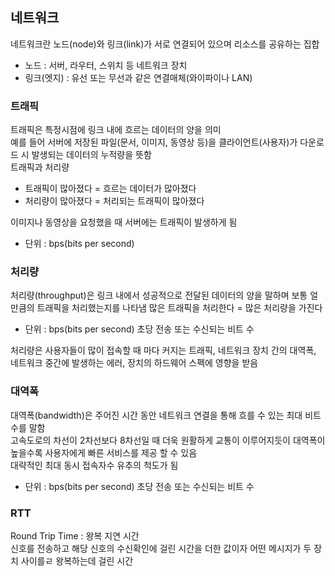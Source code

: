 ## 네트워크
네트워크란 노드(node)와 링크(link)가 서로 연결되어 있으며 리소스를 공유하는 집합
- 노드 : 서버, 라우터, 스위치 등 네트워크 장치
- 링크(엣지) : 유선 또는 무선과 같은 연결매체(와이파이나 LAN)

### 트래픽
트래픽은 특정시점에 링크 내에 흐르는 데이터의 양을 의미   
예를 들어 서버에 저장된 파일(문서, 이미지, 동영상 등)을 클라이언트(사용자)가 다운로드 시 발생되는 데이터의 누적량을 뜻함   
트래픽과 처리량
- 트래픽이 많아졌다 = 흐르는 데이터가 많아졌다
- 처리량이 많아졌다 = 처리되는 트래픽이 많아졌다  

이미지나 동영상을 요청했을 때 서버에는 트래픽이 발생하게 됨
- 단위 : bps(bits per second)

### 처리량
처리량(throughput)은 링크 내에서 성공적으로 전달된 데이터의 양을 말하며 보통 얼만큼의 트래픽을 처리했는지를 나타냄
많은 트래픽을 처리한다 = 많은 처리량을 가진다
- 단위 : bps(bits per second) 초당 전송 또는 수신되는 비트 수

처리량은 사용자들이 많이 접속할 때 마다 커지는 트래픽, 네트워크 장치 간의 대역폭, 네트워크
중간에 발생하는 에러, 장치의 하드웨어 스펙에 영향을 받음

### 대역폭
대역폭(bandwidth)은 주어진 시간 동안 네트워크 연결을 통해 흐를 수 있는 최대 비트 수를 말함   
고속도로의 차선이 2차선보다 8차선일 때 더욱 원활하게 교통이 이루어지듯이 대역폭이 높을수록 사용자에게 빠른
서비스를 제공 할 수 있음   
대략적인 최대 동시 접속자수 유추의 척도가 됨
- 단위 : bps(bits per second) 초당 전송 또는 수신되는 비트 수

### RTT
Round Trip Time : 왕복 지연 시간   
신호를 전송하고 해당 신호의 수신확인에 걸린 시간을 더한 값이자 어떤 메시지가 두 장치 사이를ㄹ 왕복하는데 걸린 시간
